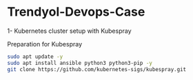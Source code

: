 # Trendyol-Devops-Case

1- Kubernetes cluster setup with Kubespray 


Preparation for Kubespray

```bash
sudo apt update -y 
sudo apt install ansible python3 python3-pip -y
git clone https://github.com/kubernetes-sigs/kubespray.git
```
